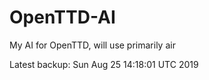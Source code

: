 # OpenTTD-AI
My AI for OpenTTD, will use primarily air

Latest backup: Sun Aug 25 14:18:01 UTC 2019
